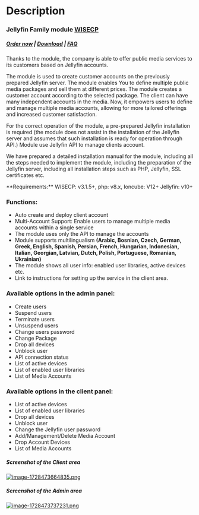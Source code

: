 # Description

### Jellyfin Family module **[WISECP](https://puqcloud.com/link.php?id=78)** 

##### [Order now](https://puqcloud.com/index.php?rp=/store/wisecp-module-jellyfin-family) | [Download](https://download.puqcloud.com/WISECP/Product/PUQ_WISECP-Jellyfin-Family/) | [FAQ](https://faq.puqcloud.com/)

Thanks to the module, the company is able to offer public media services to its customers based on Jellyfin accounts.

The module is used to create customer accounts on the previously prepared Jellyfin server. The module enables You to define multiple public media packages and sell them at different prices. The module creates a customer account according to the selected package. The client can have many independent accounts in the media. Now, it empowers users to define and manage multiple media accounts, allowing for more tailored offerings and increased customer satisfaction.

<p class="callout info">For the correct operation of the module, a pre-prepared Jellyfin installation is required (the module does not assist in the installation of the Jellyfin server and assumes that such installation is ready for operation through API.) Module use Jellyfin API to manage clients account.</p>

<p class="callout info">We have prepared a detailed installation manual for the module, including all the steps needed to implement the module, including the preparation of the Jellyfin server, including all installation steps such as PHP, Jellyfin, SSL certificates etc.</p>

<p class="callout success">**Requirements:** WISECP: v3.1.5+, php: v8.x, Ioncube: V12+  
Jellyfin: v10+</p>

### Functions:

- Auto create and deploy client account
- Multi-Account Support: Enable users to manage multiple media accounts within a single service
- The module uses only the API to manage the accounts
- Module supports multilingualism **(Arabic, Bosnian, Czech, German, Greek, English, Spanish, Persian, French, Hungarian, Indonesian, Italian, Georgian, Latvian, Dutch, Polish, Portuguese, Romanian, Ukrainian)**
- The module shows all user info: enabled user libraries, active devices etc.
- Link to instructions for setting up the service in the client area.

### Available options in the admin panel:

- Create users
- Suspend users
- Terminate users
- Unsuspend users
- Change users password
- Change Package
- Drop all devices
- Unblock user
- API connection status
- List of active devices
- List of enabled user libraries
- List of Media Accounts

### Available options in the client panel:

- List of active devices
- List of enabled user libraries
- Drop all devices
- Unblock user
- Change the Jellyfin user password
- Add/Management/Delete Media Account
- Drop Account Devices
- List of Media Accounts

##### Screenshot of the Client area

[![image-1728473664835.png](https://doc.puq.info/uploads/images/gallery/2024-10/scaled-1680-/image-1728473664835.png)](https://doc.puq.info/uploads/images/gallery/2024-10/image-1728473664835.png)

##### Screenshot of the Admin area

[![image-1728473737231.png](https://doc.puq.info/uploads/images/gallery/2024-10/scaled-1680-/image-1728473737231.png)](https://doc.puq.info/uploads/images/gallery/2024-10/image-1728473737231.png)